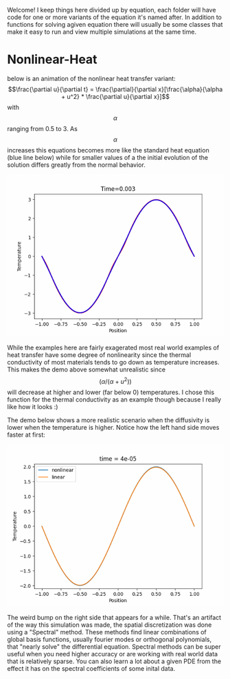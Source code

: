 Welcome! I keep things here divided up by equation, each folder will have code for one or more variants of the 
equation it's named after. In addition to functions for solving agiven equation there will usually be some classes 
that make it easy to run and view multiple simulations at the same time.


# Nonlinear-Heat
below is an animation of the nonlinear heat transfer variant: $$\frac{\partial u}{\partial t} = \frac{\partial}{\partial x}[\frac{\alpha}{\alpha + u^2} * \frac{\partial u}{\partial x}]$$
with $$\alpha$$ ranging from 0.5 to 3. As $$\alpha$$ increases this equations becomes more like the standard heat equation (blue line below)
while for smaller values of a the initial evolution of the solution differs greatly from the normal behavior.

![Alt Text](https://github.com/danielennis521/Partial-differential-equations/blob/main/nonlinear-heat/gifs/quadratic_limit_behavior.gif)

While the examples here are fairly exagerated most real world examples of heat transfer have some degree of nonlinearity since the thermal conductivity of most materials tends to go down as temperature increases. This makes the demo above somewhat unrealistic since $$(\alpha/(\alpha + u^2))$$ will decrease at higher and lower (far below 0) temperatures. I chose this function for the 
thermal conductivity as an example though because I really like how it looks :)

The demo below shows a more realistic scenario when the diffusivity is lower when the temperature is higher. Notice how the left hand side moves faster at first:

![Alt Text](https://github.com/danielennis521/Partial-differential-equations/blob/main/nonlinear-heat/gifs/realistic_nonlinear_heat.gif)

The weird bump on the right side that appears for a while. That's an artifact of the way this simulation was made, the spatial discretization was done using a "Spectral" method. These methods find linear combinations of global basis functions, usually fourier modes or orthogonal polynomials, that "nearly solve" the differential equation. Spectral methods can be super useful when you need higher accuracy or are working with real world data that is relatively sparse. You can also learn a lot about a given PDE from the effect it has on the spectral coefficients of some inital data.
